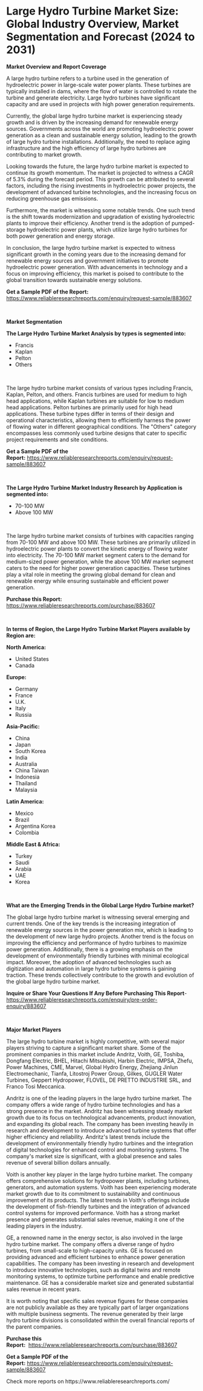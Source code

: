 <p><h1>Large Hydro Turbine Market Size: Global Industry Overview, Market Segmentation and Forecast (2024 to 2031)</h1></p><p><strong>Market Overview and Report Coverage</strong></p>
<p><p>A large hydro turbine refers to a turbine used in the generation of hydroelectric power in large-scale water power plants. These turbines are typically installed in dams, where the flow of water is controlled to rotate the turbine and generate electricity. Large hydro turbines have significant capacity and are used in projects with high power generation requirements.</p><p>Currently, the global large hydro turbine market is experiencing steady growth and is driven by the increasing demand for renewable energy sources. Governments across the world are promoting hydroelectric power generation as a clean and sustainable energy solution, leading to the growth of large hydro turbine installations. Additionally, the need to replace aging infrastructure and the high efficiency of large hydro turbines are contributing to market growth.</p><p>Looking towards the future, the large hydro turbine market is expected to continue its growth momentum. The market is projected to witness a CAGR of 5.3% during the forecast period. This growth can be attributed to several factors, including the rising investments in hydroelectric power projects, the development of advanced turbine technologies, and the increasing focus on reducing greenhouse gas emissions.</p><p>Furthermore, the market is witnessing some notable trends. One such trend is the shift towards modernization and upgradation of existing hydroelectric plants to improve their efficiency. Another trend is the adoption of pumped-storage hydroelectric power plants, which utilize large hydro turbines for both power generation and energy storage.</p><p>In conclusion, the large hydro turbine market is expected to witness significant growth in the coming years due to the increasing demand for renewable energy sources and government initiatives to promote hydroelectric power generation. With advancements in technology and a focus on improving efficiency, this market is poised to contribute to the global transition towards sustainable energy solutions.</p></p>
<p><strong>Get a Sample PDF of the Report:</strong> <a href="https://www.reliableresearchreports.com/enquiry/request-sample/883607">https://www.reliableresearchreports.com/enquiry/request-sample/883607</a></p>
<p>&nbsp;</p>
<p><strong>Market Segmentation</strong></p>
<p><strong>The Large Hydro Turbine Market Analysis by types is segmented into:</strong></p>
<p><ul><li>Francis</li><li>Kaplan</li><li>Pelton</li><li>Others</li></ul></p>
<p>&nbsp;</p>
<p><p>The large hydro turbine market consists of various types including Francis, Kaplan, Pelton, and others. Francis turbines are used for medium to high head applications, while Kaplan turbines are suitable for low to medium head applications. Pelton turbines are primarily used for high head applications. These turbine types differ in terms of their design and operational characteristics, allowing them to efficiently harness the power of flowing water in different geographical conditions. The "Others" category encompasses less commonly used turbine designs that cater to specific project requirements and site conditions.</p></p>
<p><strong>Get a Sample PDF of the Report:</strong>&nbsp;<a href="https://www.reliableresearchreports.com/enquiry/request-sample/883607">https://www.reliableresearchreports.com/enquiry/request-sample/883607</a></p>
<p>&nbsp;</p>
<p><strong>The Large Hydro Turbine Market Industry Research by Application is segmented into:</strong></p>
<p><ul><li>70-100 MW</li><li>Above 100 MW</li></ul></p>
<p>&nbsp;</p>
<p><p>The large hydro turbine market consists of turbines with capacities ranging from 70-100 MW and above 100 MW. These turbines are primarily utilized in hydroelectric power plants to convert the kinetic energy of flowing water into electricity. The 70-100 MW market segment caters to the demand for medium-sized power generation, while the above 100 MW market segment caters to the need for higher power generation capacities. These turbines play a vital role in meeting the growing global demand for clean and renewable energy while ensuring sustainable and efficient power generation.</p></p>
<p><strong>Purchase this Report:</strong>&nbsp; <a href="https://www.reliableresearchreports.com/purchase/883607">https://www.reliableresearchreports.com/purchase/883607</a></p>
<p>&nbsp;</p>
<p><strong>In terms of Region, the Large Hydro Turbine Market Players available by Region are:</strong></p>
<p>
    <p> <strong> North America: </strong>
        <ul>
            <li>United States</li>
            <li>Canada</li>
        </ul>
        </p> 
    <p> <strong> Europe: </strong>
        <ul>
            <li>Germany</li>
            <li>France</li>
            <li>U.K.</li>
            <li>Italy</li>
            <li>Russia</li>
        </ul>
        </p> 
    <p> <strong> Asia-Pacific: </strong>
        <ul>
            <li>China</li>
            <li>Japan</li>
            <li>South Korea</li>
            <li>India</li>
            <li>Australia</li>
            <li>China Taiwan</li>
            <li>Indonesia</li>
            <li>Thailand</li>
            <li>Malaysia</li>
        </ul>
        </p> 
    <p> <strong> Latin America: </strong>
        <ul>
            <li>Mexico</li>
            <li>Brazil</li>
            <li>Argentina Korea</li>
            <li>Colombia</li>
        </ul>
        </p> 
    <p> <strong> Middle East & Africa: </strong>
        <ul>
            <li>Turkey</li>
            <li>Saudi</li>
            <li>Arabia</li>
            <li>UAE</li>
            <li>Korea</li>
        </ul>
    </p>
    </p>
<p>&nbsp;</p>
<p><strong>What are the Emerging Trends in the Global Large Hydro Turbine market?</strong></p>
<p><p>The global large hydro turbine market is witnessing several emerging and current trends. One of the key trends is the increasing integration of renewable energy sources in the power generation mix, which is leading to the development of new large hydro projects. Another trend is the focus on improving the efficiency and performance of hydro turbines to maximize power generation. Additionally, there is a growing emphasis on the development of environmentally friendly turbines with minimal ecological impact. Moreover, the adoption of advanced technologies such as digitization and automation in large hydro turbine systems is gaining traction. These trends collectively contribute to the growth and evolution of the global large hydro turbine market.</p></p>
<p><strong>Inquire or Share Your Questions If Any Before Purchasing This Report</strong>- <a href="https://www.reliableresearchreports.com/enquiry/pre-order-enquiry/883607">https://www.reliableresearchreports.com/enquiry/pre-order-enquiry/883607</a></p>
<p>&nbsp;</p>
<p><strong>Major Market Players</strong></p>
<p><p>The large hydro turbine market is highly competitive, with several major players striving to capture a significant market share. Some of the prominent companies in this market include Andritz, Voith, GE, Toshiba, Dongfang Electric, BHEL, Hitachi Mitsubishi, Harbin Electric, IMPSA, Zhefu, Power Machines, CME, Marvel, Global Hydro Energy, Zhejiang Jinlun Electromechanic, Tianfa, Litostroj Power Group, Gilkes, GUGLER Water Turbines, Geppert Hydropower, FLOVEL, DE PRETTO INDUSTRIE SRL, and Franco Tosi Meccanica.</p><p>Andritz is one of the leading players in the large hydro turbine market. The company offers a wide range of hydro turbine technologies and has a strong presence in the market. Andritz has been witnessing steady market growth due to its focus on technological advancements, product innovation, and expanding its global reach. The company has been investing heavily in research and development to introduce advanced turbine systems that offer higher efficiency and reliability. Andritz's latest trends include the development of environmentally friendly hydro turbines and the integration of digital technologies for enhanced control and monitoring systems. The company's market size is significant, with a global presence and sales revenue of several billion dollars annually.</p><p>Voith is another key player in the large hydro turbine market. The company offers comprehensive solutions for hydropower plants, including turbines, generators, and automation systems. Voith has been experiencing moderate market growth due to its commitment to sustainability and continuous improvement of its products. The latest trends in Voith's offerings include the development of fish-friendly turbines and the integration of advanced control systems for improved performance. Voith has a strong market presence and generates substantial sales revenue, making it one of the leading players in the industry.</p><p>GE, a renowned name in the energy sector, is also involved in the large hydro turbine market. The company offers a diverse range of hydro turbines, from small-scale to high-capacity units. GE is focused on providing advanced and efficient turbines to enhance power generation capabilities. The company has been investing in research and development to introduce innovative technologies, such as digital twins and remote monitoring systems, to optimize turbine performance and enable predictive maintenance. GE has a considerable market size and generated substantial sales revenue in recent years.</p><p>It is worth noting that specific sales revenue figures for these companies are not publicly available as they are typically part of larger organizations with multiple business segments. The revenue generated by their large hydro turbine divisions is consolidated within the overall financial reports of the parent companies.</p></p>
<p><strong>Purchase this Report:</strong>&nbsp;&nbsp;<a href="https://www.reliableresearchreports.com/purchase/883607">https://www.reliableresearchreports.com/purchase/883607</a></p>
<p></p>
<p><strong>Get a Sample PDF of the Report:</strong>&nbsp;<a href="https://www.reliableresearchreports.com/enquiry/request-sample/883607">https://www.reliableresearchreports.com/enquiry/request-sample/883607</a></p>
<p>Check more reports on https://www.reliableresearchreports.com/</p>